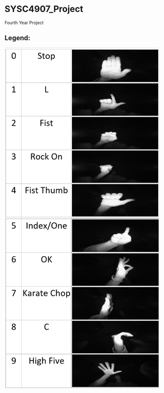 # SYSC4907_Project
Fourth Year Project

## Legend:

![legend1](https://github.com/Hasan-Baig/SYSC4907_Project/blob/hasan/legend1.png?raw=true)
![legend2](https://github.com/Hasan-Baig/SYSC4907_Project/blob/hasan/legend2.png?raw=true)
